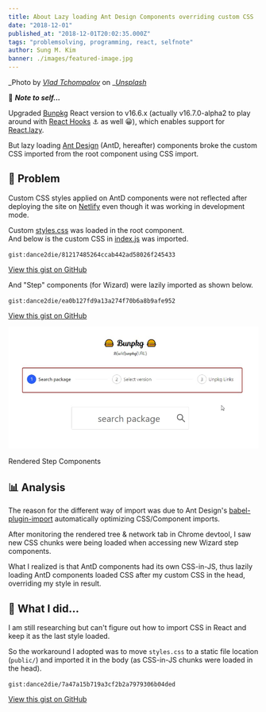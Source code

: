 ```yaml
---
title: About Lazy loading Ant Design Components overriding custom CSS
date: "2018-12-01"
published_at: "2018-12-01T20:02:35.000Z"
tags: "problemsolving, programming, react, selfnote"
author: Sung M. Kim
banner: ./images/featured-image.jpg
---
```


_Photo by _[_Vlad Tchompalov_](https://unsplash.com/photos/dQkXoqQLn40?utm_source=unsplash&utm_medium=referral&utm_content=creditCopyText)_ on _[_Unsplash_](https://unsplash.com/?utm_source=unsplash&utm_medium=referral&utm_content=creditCopyText)

🎵 **_Note to self..._**

Upgraded [Bunpkg](https://bunpkg.com/) React version to v16.6.x (actually v16.7.0-alpha2 to play around with [React Hooks](https://reactjs.org/hooks) ⚓ as well 😀), which enables support for [React.lazy](https://reactjs.org/docs/code-splitting.html#reactlazy).

But lazy loading [Ant Design](https://ant.design/) (AntD, hereafter) components broke the custom CSS imported from the root component using CSS import.

## 🤔 Problem

Custom CSS styles applied on AntD components were not reflected after deploying the site on [Netlify](https://bunpkg-hooks.netlify.com/) even though it was working in development mode.

Custom [styles.css](https://github.com/dance2die/bunpkg-client/blob/master/src/styles.css) was loaded in the root component.   
And below is the custom CSS in [index.js](https://github.com/dance2die/bunpkg-client/commit/4ee940ea14269a9ac85aa6080d5405cf089504cc#diff-1fdf421c05c1140f6d71444ea2b27638) was imported.

`gist:dance2die/81217485264ccab442ad58026f245433`

<a href="https://gist.github.com/dance2die/81217485264ccab442ad58026f245433">View this gist on GitHub</a>

And "Step" components (for Wizard) were lazily imported as shown below.

`gist:dance2die/ea0b127fd9a13a274f70b6a8b9afe952`

<a href="https://gist.github.com/dance2die/ea0b127fd9a13a274f70b6a8b9afe952">View this gist on GitHub</a>

![](./images/step-components.jpg)

Rendered Step Components

## 📊 Analysis

The reason for the different way of import was due to Ant Design's [babel-plugin-import](https://github.com/ant-design/babel-plugin-import) automatically optimizing CSS/Component imports.

After monitoring the rendered tree & network tab in Chrome devtool, I saw new CSS chunks were being loaded when accessing new Wizard step components.

What I realized is that AntD components had its own CSS-in-JS, thus lazily loading AntD components loaded CSS after my custom CSS in the head, overriding my style in result.

## 👷 What I did...

I am still researching but can't figure out how to import CSS in React and keep it as the last style loaded.

So the workaround I adopted was to move `styles.css` to a static file location (`public/`) and imported it in the body (as CSS-in-JS chunks were loaded in the head).

`gist:dance2die/7a47a15b719a3cf2b2a7979306b04ded`

<a href="https://gist.github.com/dance2die/7a47a15b719a3cf2b2a7979306b04ded">View this gist on GitHub</a>

